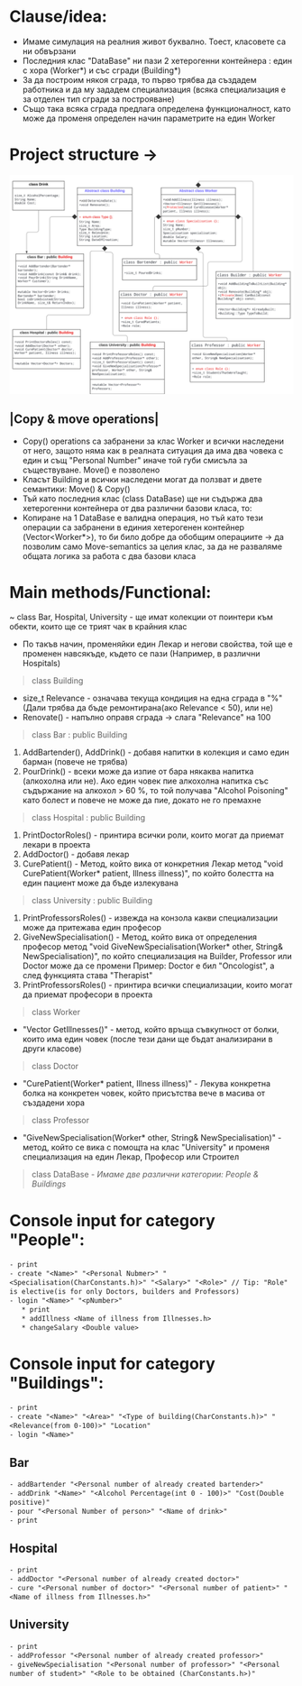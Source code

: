 # Clause/idea:
- Имаме симулация на реалния живот буквално. Тоест, класовете са ни обвързани
- Последния клас "DataBase" ни пази 2 хетерогенни контейнера : един с хора (Worker*) и със сгради (Building*)
- За да построим някоя сграда, то първо трябва да създадем работника и да му зададем специализация (всяка специализация е за отделен тип сгради за построяване)
- Също така всяка сграда предлага определена функционалност, като може да променя определен начин параметрите на един Worker 

# Project structure ->
![UML-Diagram of the project](https://github.com/JustImprove/Object-oriented_programming_FMI_2021-2022/blob/PR-task-Teams/Additional/Teams/Team%202/img/UML-Diagram.svg)

## |Copy & move operations|
- Copy() operations са забранени за клас Worker и всички наследени от него, защото няма как в реалната ситуация да има два човека с един и същ "Personal Number" иначе той губи смисъла за съществуване. Move() е позволено 
- Класът Building и всички наследени могат да ползват и двете семантики: Move() & Copy()
- Тъй като последния клас (class DataBase) ще ни съдържа два хетерогенни контейнера от два различни базови класа, то:
- Копиране на 1 DataBase е валидна операция, но тъй като тези операции са забранени в единия хетерогенен контейнер (Vector<Worker*>), то би било добре да обобщим операциите -> да позволим само Move-semantics за целия клас, за да не разваляме общата логика за работа с два базови класа

# Main methods/Functional:
~ class Bar, Hospital, University - ще имат колекции от поинтери към обекти, които ще се трият чак в крайния клас 
- По такъв начин, променяйки един Лекар и негови свойства, той ще е променен навсякъде, където се пази (Например, в различни Hospitals)

>class Building
- size_t Relevance - означава текуща кондиция на една сграда в "%" (Дали трябва да бъде ремонтирана(ако Relevance < 50), или не)
- Renovate() - напълно оправя сграда -> слага "Relevance" на 100 

>class Bar : public  Building
1) AddBartender(), AddDrink() - добавя напитки в колекция и само един барман (повече не трябва)
2) PourDrink() - всеки може да изпие от бара някаква напитка (алкохолна или не). Ако един човек пие алкохолна напитка със съдържание на алкохол > 60 %, то той получава "Alcohol Poisoning" като болест и повече не може да пие, докато не го премахне 

>class Hospital : public  Building
1) PrintDoctorRoles() - принтира всички роли, които могат да приемат лекари в проекта 
2) AddDoctor() - добавя лекар 
3) CurePatient() - Метод, който вика от конкретния Лекар метод "void CurePatient(Worker* patient, Illness illness)", по който болестта на един пациент може да бъде излекувана

>class University : public  Building
1) PrintProfessorsRoles() - извежда на конзола какви специализации може да притежава един професор
2) GiveNewSpecialisation() - Метод, който вика от определения професор метод "void GiveNewSpecialisation(Worker* other, String& NewSpecialisation)",  по който специализация на Builder, Professor или Doctor може да се промени 
     Пример: Doctor е бил "Oncologist", а след функцията става "Therapist"
3) PrintProfessorsRoles() - принтира всички специализации, които могат да приемат професори в проекта

>class Worker
- "Vector<Illness> GetIllnesses()" - метод, който връща съвкупност от болки, които има един човек (после тези дани ще бъдат анализирани в други класове)

>class Doctor
- "CurePatient(Worker* patient, Illness illness)" - Лекува конкретна болка на конкретен човек, който присътства вече в масива от създадени хора 

>class Professor
- "GiveNewSpecialisation(Worker* other, String& NewSpecialisation)" - метод, който се вика с помощта на клас "University" и променя специализация на един Лекар, Професор или Строител

>class DataBase
*- Имаме две различни категории: People & Buildings*

# Console input for category "People":
  ```
- print
- create "<Name>" "<Personal Nubmer>" "<Specialisation(CharConstants.h)>" "<Salary>" "<Role>" // Tip: "Role" is elective(is for only Doctors, builders and Professors) 
- login "<Name>" "<pNumber>"
     * print
     * addIllness <Name of illness from Illnesses.h>
     * changeSalary <Double value>
  ```
# Console input for category "Buildings":
  ```
- print
- create "<Name>" "<Area>" "<Type of building(CharConstants.h)>" "<Relevance(from 0-100)>" "Location"
- login "<Name>" 
  ```
## Bar        
  ```
- addBartender "<Personal number of already created bartender>"
- addDrink "<Name>" "<Alcohol Percentage(int 0 - 100)>" "Cost(Double positive)"
- pour "<Personal Number of person>" "<Name of drink>"
- print
```  
## Hospital                                                                                                                 
```                                                                                                                 
- print
- addDoctor "<Personal number of already created doctor>"
- cure "<Personal number of doctor>" "<Personal number of patient>" "<Name of illness from Illnesses.h>"
```
## University                                                                                                                 
```                                                                                                                
- print
- addProfessor "<Personal number of already created professor>"
- giveNewSpecialisation "<Personal number of professor>" "<Personal number of student>" "<Role to be obtained (CharConstants.h>)"
 ```                                                                                                           
